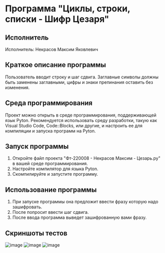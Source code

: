 # Программа "Циклы, строки, списки - Шифр Цезаря"

## Исполнитель
Исполнитель: Некрасов Максим Яковлевич

## Краткое описание программы
Пользователь вводит строку и шаг сдвига. Заглавные символы должны быть заменены заглавными, цифры и знаки препинания оставить без изменения. 

## Среда программирования
Проект можно открыть в среде программирования, поддерживающей язык Pyton. Рекомендуется использовать среду разработки, такую как Visual Studio Code, Code::Blocks, или другие, и настроить ее для компиляции и запуска программ на Pyton.

## Запуск программы
1. Откройте файл проекта "Фт-220008 - Некрасов Максим  - Цезарь.py" в вашей среде программирования.
2. Настройте компилятор для языка Pyton.
3. Скомпилируйте и запустите программу.

## Использование программы
1. При запуске программы она предложит ввести фразу которую надо зашифровать.
2. После попросит ввести шаг сдвига.
3. После ввода программа выведет зашифрованную вами фразу.

## Скриншоты тестов
![image](https://github.com/IamMaxN/LabWork5/assets/146973595/14be642c-e6fe-4807-9bbb-1732fd9c0290)
![image](https://github.com/IamMaxN/LabWork5/assets/146973595/7a15cd8e-b41e-4970-b834-15543735b227)
![image](https://github.com/IamMaxN/LabWork5/assets/146973595/8a44affe-17de-43b4-a8c6-9c24524fab95)
